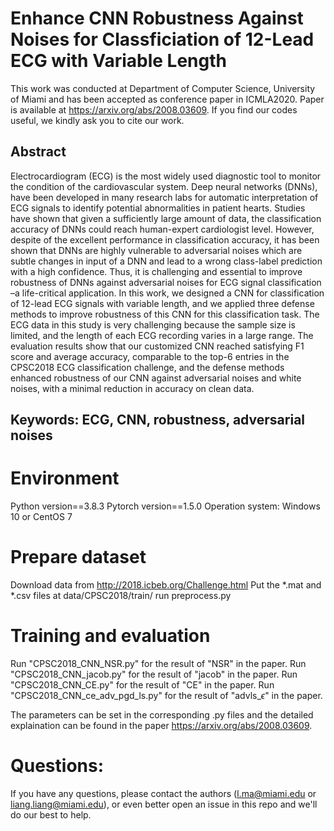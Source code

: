 # Enhance CNN Robustness Against Noises for Classficiation of 12-Lead ECG with Variable Length
This work was conducted at Department of Computer Science, University of Miami and has been accepted as conference paper in ICMLA2020. Paper is available at https://arxiv.org/abs/2008.03609. If you find our codes useful, we kindly ask you to cite our work.

## Abstract
Electrocardiogram (ECG) is the most widely used diagnostic tool to monitor the condition of the cardiovascular system. Deep neural networks (DNNs), have been developed in many research labs for automatic interpretation of ECG signals to identify potential abnormalities in patient hearts. Studies have shown that given a sufficiently large amount of data, the classification accuracy of DNNs could reach human-expert cardiologist level. However, despite of the excellent performance in classification accuracy, it has been shown that DNNs are highly vulnerable to adversarial noises which are subtle changes in input of a DNN and lead to a wrong class-label prediction with a high confidence. Thus, it is challenging and essential to improve robustness of DNNs against adversarial noises for ECG signal classification –a life-critical application. In this work, we designed a CNN for classification of 12-lead ECG signals with variable length, and we applied three defense methods to improve robustness of this CNN for this classification task. The ECG data in this study is very challenging because the sample size is limited, and the length of each ECG recording varies in a large range. The evaluation results show that our customized CNN reached satisfying F1 score and average accuracy, comparable to the top-6 entries in the CPSC2018 ECG classification challenge, and the defense methods enhanced robustness of our CNN against adversarial noises and white noises, with a minimal reduction in accuracy on clean data.
## Keywords: ECG, CNN, robustness, adversarial noises

# Environment
Python version==3.8.3
Pytorch version==1.5.0
Operation system: Windows 10 or CentOS 7

# Prepare dataset
Download data from http://2018.icbeb.org/Challenge.html
Put the *.mat and *.csv files at data/CPSC2018/train/
run preprocess.py

# Training and evaluation
Run "CPSC2018_CNN_NSR.py" for the result of "NSR" in the paper.
Run "CPSC2018_CNN_jacob.py" for the result of "jacob" in the paper.
Run "CPSC2018_CNN_CE.py" for the result of "CE" in the paper.
Run "CPSC2018_CNN_ce_adv_pgd_ls.py" for the result of "advls_$\epsilon$" in the paper.

The parameters can be set in the corresponding .py files and the detailed explaination can be found in the paper https://arxiv.org/abs/2008.03609.

# Questions:
If you have any questions, please contact the authors (l.ma@miami.edu or liang.liang@miami.edu), or even better open an issue in this repo and we'll do our best to help.
